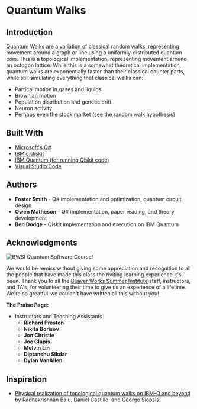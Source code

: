 # Quantum Walks

## Introduction
Quantum Walks are a variation of classical random walks, representing movement around a graph or line using a uniformly-distributed quantum coin. 
This is a topological implementation, representing movement around an octogon lattice. 
While this is a somewhat theoretical implementation, quantum walks are exponentially faster than their classical counter parts, while still simulating everything that classical walks can: 
   * Partical motion in gases and liquids
   * Brownian motion
   * Population distribution and genetic drift
   * Neuron activity
   * Perhaps even the stock market (see [the random walk hypothesis](https://en.wikipedia.org/wiki/Random_walk_hypothesis))


## Built With

* [Microsoft's Q#](https://docs.microsoft.com/en-us/azure/quantum/)
* [IBM's Qiskit](https://qiskit.org) 
* [IBM Quantum (for running Qiskit code)](https://quantum-computing.ibm.com) 
* [Visual Studio Code](https://code.visualstudio.com)


## Authors

* **Foster Smith** - Q# implementation and optimization, quantum circuit design
* **Owen Matheson** - Q# implementation, paper reading, and theory development
* **Ben Dodge** - Qiskit implementation and execution on IBM Quantum

## Acknowledgments

![BWSI Quantum Software Course!](https://beaverworks.ll.mit.edu/CMS/bw/sites/all/themes/professional_theme/logo.png "BWSI Quantum Software")

We would be remiss without giving some appreciation and recognition to all the people that have made this class the riviting learning experience it's been. Thank you to all the [Beaver Works Summer Institute](https://beaverworks.ll.mit.edu/CMS/bw/bwsi) staff, instructors, and TA's, for volunteering their time to give us an experience of a lifetime. We're so greatful-we couldn't have written all this without you! 

**The Praise Page:**
* Instructors and Teaching Assistants
  * **Richard Preston**
  * **Nikita Borisov**
  * **Jon Christie**
  * **Joe Clapis**
  * **Melvin Lin**
  * **Diptanshu Sikdar**
  * **Dylan VanAllen**

## Inspiration
* [Physical realization of topological quantum walks on IBM-Q and beyond](https://arxiv.org/abs/1710.03615) by Radhakrishnan Balu, Daniel Castillo, and George Siopsis. 
